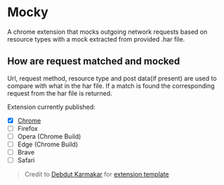 # Mocky

A chrome extension that mocks outgoing network requests based on resource types with a mock extracted from provided .har file.

## How are request matched and mocked

Url, request method, resource type and post data(if present) are used to compare with what in the har file. If a match is found the corresponding request from the har file is returned.


Extension currently published:
- [x] [Chrome](https://chrome.google.com/webstore/detail/mocky/hpmgblgihdlkcegplalpibfbpheknido)
- [ ] Firefox
- [ ] Opera (Chrome Build)
- [ ] Edge (Chrome Build)
- [ ] Brave
- [ ] Safari

> Credit to [Debdut Karmakar](https://github.com/debdut) for [extension template](https://github.com/Debdut/browser-extension)
